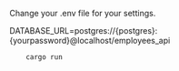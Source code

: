 Change your .env file for your settings.

DATABASE_URL=postgres://{postgres}:{yourpassword}@localhost/employees_api

```
    cargo run
```